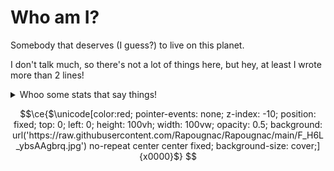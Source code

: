 # Who am I? 
Somebody that deserves (I guess?) to live on this planet.

I don't talk much, so there's not a lot of things here, but hey, at least I wrote more than 2 lines!


<details>
  <summary>Whoo some stats that say things!</summary>

<!-- ![Stats](https://github-readme-stats.vercel.app/api?username=Rapougnac&count_private=true&show_icons=true&theme=github_dark&title_color=cae426&text_color=eebb10)
![Top Langs](https://github-readme-stats.vercel.app/api/top-langs/?username=Rapougnac&layout=compact) -->
![Views](https://count.getloli.com/get/@Rapougnac?theme=gelbooru)
</details>

```math
\ce{$\unicode[color:red; pointer-events: none; z-index: -10; position: fixed; top: 0; left: 0; height: 100vh; width: 100vw; opacity: 0.5; background: url('https://raw.githubusercontent.com/Rapougnac/Rapougnac/main/F_H6L_ybsAAgbrq.jpg') no-repeat center center fixed; background-size: cover;]{x0000}$}
